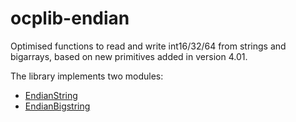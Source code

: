 ocplib-endian
=============

Optimised functions to read and write int16/32/64 from strings and
bigarrays, based on new primitives added in version 4.01.

The library implements two modules:
- [EndianString](blob/master/src/endianString.mli)
- [EndianBigstring](blob/master/src/endianBigstring.mli)

